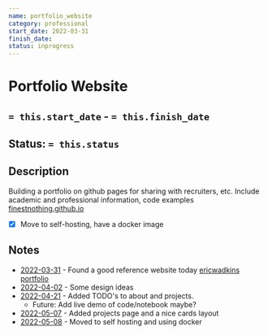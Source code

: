 ```yaml
---
name: portfolio_website
category: professional
start_date: 2022-03-31
finish_date:
status: inprogress
---
```

# Portfolio Website
## `= this.start_date` - `= this.finish_date`
## Status: `= this.status`
## Description
Building a portfolio on github pages for sharing with recruiters, etc.
Include academic and professional information, code examples
[finestnothing.github.io](https://finestnothing.github.io/)

- [x] Move to self-hosting, have a docker image

## Notes
- [2022-03-31](2022-03-31.md) - Found a good reference website today [ericwadkins portfolio](http://www.ericwadkins.com/)
- [2022-04-02](2022-04-02.md) - Some design ideas
- [2022-04-21](2022-04-21.md) - Added TODO's to about and projects.
	- Future: Add live demo of code/notebook maybe?
- [2022-05-07](2022-05-07.md) - Added projects page and a nice cards layout
- [2022-05-08](2022-05-08.md) - Moved to self hosting and using docker


   